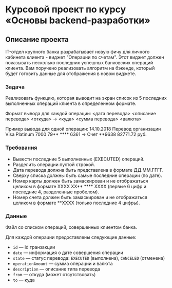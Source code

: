 # Курсовой проект по курсу «Основы backend-разработки»

## Описание проекта

IT-отдел крупного банка разрабатывает новую фичу для личного кабинета клиента - виджет "Операции по счетам". Этот виджет должен показывать несколько последних успешных банковских операций клиента. Вам поручено реализовать алгоритм на бэкенде, который будет готовить данные для отображения в новом виджете.

### Задача

Реализовать функцию, которая выводит на экран список из 5 последних выполненных операций клиента в определенном формате.

Формат вывода для каждой операции:
<дата перевода> <описание перевода>
<откуда> -> <куда>
<сумма перевода> <валюта>

Пример вывода для одной операции:
14.10.2018 Перевод организации
Visa Platinum 7000 79** **** 6361 -> Счет **9638
82771.72 руб.


### Требования

- Вывести последние 5 выполненных (EXECUTED) операций.
- Разделить операции пустой строкой.
- Дата перевода должна быть представлена в формате ДД.ММ.ГГГГ.
- Сверху списка должны быть самые последние операции (по дате).
- Номер карты должен быть замаскирован и не отображаться целиком в формате XXXX XX** **** XXXX (первые 6 цифр и последние 4, разделенные пробелом).
- Номер счета должен быть замаскирован и не отображаться целиком в формате **XXXX (только последние 4 цифры).

### Данные

Файл со списком операций, совершенных клиентом банка.

Для каждой операции предоставлены следующие данные:
- `id` — id транзакции
- `date` — информация о дате совершения операции
- `state` — статус перевода: `EXECUTED` (выполнена), `CANCELED` (отменена)
- `operationAmount` — сумма операции и валюта
- `description` — описание типа перевода
- `from` — откуда (может отсутствовать)
- `to` — куда
